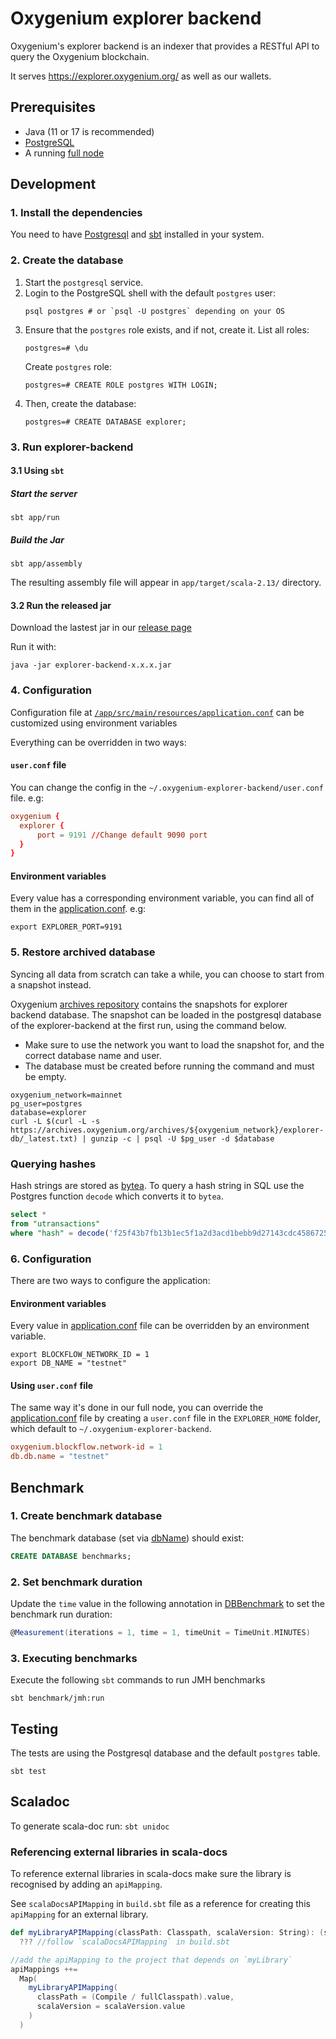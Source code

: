 # Oxygenium explorer backend

Oxygenium's explorer backend is an indexer that provides a RESTful API to query the Oxygenium blockchain.

It serves https://explorer.oxygenium.org/ as well as our wallets.


## Prerequisites

- Java (11 or 17 is recommended)
- [PostgreSQL](https://www.postgresql.org)
- A running [full node](full-node/getting-started.md)

## Development

### 1. Install the dependencies

You need to have [Postgresql][postgresql] and [sbt][sbt] installed in your system.

### 2. Create the database

1. Start the `postgresql` service.
2. Login to the PostgreSQL shell with the default `postgres` user:
   ```shell
   psql postgres # or `psql -U postgres` depending on your OS
   ```
3. Ensure that the `postgres` role exists, and if not, create it.
   List all roles:
   ```shell
   postgres=# \du
   ```
   Create `postgres` role:
   ```shell
   postgres=# CREATE ROLE postgres WITH LOGIN;
   ```
4. Then, create the database:
   ```shell
   postgres=# CREATE DATABASE explorer;
   ```

### 3. Run explorer-backend
#### 3.1 Using `sbt`
##### Start the server

```shell
sbt app/run
```

##### Build the Jar

```shell
sbt app/assembly
```

The resulting assembly file will appear in `app/target/scala-2.13/` directory.

#### 3.2 Run the released jar

Download the lastest jar in our [release page](https://github.com/oxygenium/explorer-backend/releases/latest)

Run it with:

```shell
java -jar explorer-backend-x.x.x.jar
```

### 4. Configuration

Configuration file at [`/app/src/main/resources/application.conf`](https://github.com/oxygenium/explorer-backend/blob/master/app/src/main/resources/application.conf) can be customized using environment variables

Everything can be overridden in two ways:

#### `user.conf` file

You can change the config in the `~/.oxygenium-explorer-backend/user.conf` file. e.g:

```conf
oxygenium {
  explorer {
      port = 9191 //Change default 9090 port
  }
}
```

#### Environment variables

Every value has a corresponding environment variable, you can find all of them in the [application.conf](https://github.com/oxygenium/explorer-backend/blob/master/app/src/main/resources/application.conf).  e.g:

```shell
export EXPLORER_PORT=9191
```

### 5. Restore archived database

Syncing all data from scratch can take a while, you can choose to start from a snapshot instead.

Oxygenium [archives repository](https://archives.oxygenium.org) contains the snapshots for explorer backend database.
The snapshot can be loaded in the postgresql database of the explorer-backend at the first run, using the command below.

* Make sure to use the network you want to load the snapshot for, and the correct database name and user.
* The database must be created before running the command and must be empty.

```shell
oxygenium_network=mainnet
pg_user=postgres
database=explorer
curl -L $(curl -L -s https://archives.oxygenium.org/archives/${oxygenium_network}/explorer-db/_latest.txt) | gunzip -c | psql -U $pg_user -d $database
```

### Querying hashes

Hash strings are stored as [bytea][bytea]. To query a hash string in
SQL use the Postgres function `decode` which converts it to `bytea`.

```sql
select *
from "utransactions"
where "hash" = decode('f25f43b7fb13b1ec5f1a2d3acd1bebb9d27143cdc4586725162b9d88301b9bd7', 'hex');
```

### 6. Configuration

There are two ways to configure the application:

#### Environment variables

Every value in [application.conf](/app/src/main/resources/application.conf) file can be overridden by an environment variable.

```shell
export BLOCKFLOW_NETWORK_ID = 1
export DB_NAME = "testnet"
```

#### Using `user.conf` file

The same way it's done in our full node, you can override the [application.conf](/app/src/main/resources/application.conf) file by creating a `user.conf` file in the `EXPLORER_HOME` folder, which default to `~/.oxygenium-explorer-backend`.

```conf
oxygenium.blockflow.network-id = 1
db.db.name = "testnet"
```

## Benchmark

### 1. Create benchmark database

The benchmark database (set
via [dbName](/benchmark/src/main/scala/org/oxygenium/explorer/benchmark/db/BenchmarkSettings.scala)) should exist:

```sql
CREATE DATABASE benchmarks;
```

### 2. Set benchmark duration

Update the `time` value in the following annotation
in [DBBenchmark](/benchmark/src/main/scala/org/oxygenium/explorer/benchmark/db/DBBenchmark.scala) to set the benchmark
run duration:

```scala
@Measurement(iterations = 1, time = 1, timeUnit = TimeUnit.MINUTES)
```

### 3. Executing benchmarks

Execute the following `sbt` commands to run JMH benchmarks

```
sbt benchmark/jmh:run
```

## Testing

The tests are using the Postgresql database and the default `postgres` table.

```shell
sbt test
```

[postgresql]: https://www.postgresql.org/
[sbt]: https://www.scala-sbt.org/
[bytea]: https://www.postgresql.org/docs/9.0/datatype-binary.html

## Scaladoc

To generate scala-doc run: `sbt unidoc`

### Referencing external libraries in scala-docs

To reference external libraries in scala-docs make sure the library is recognised by adding an `apiMapping`.

See `scalaDocsAPIMapping` in `build.sbt` file as a reference for creating this `apiMapping` for an external library.

```scala
def myLibraryAPIMapping(classPath: Classpath, scalaVersion: String): (sbt.File, sbt.URL) =
  ??? //follow `scalaDocsAPIMapping` in build.sbt

//add the apiMapping to the project that depends on `myLibrary`
apiMappings ++=
  Map(
    myLibraryAPIMapping(
      classPath = (Compile / fullClasspath).value,
      scalaVersion = scalaVersion.value
    )
  )
```
